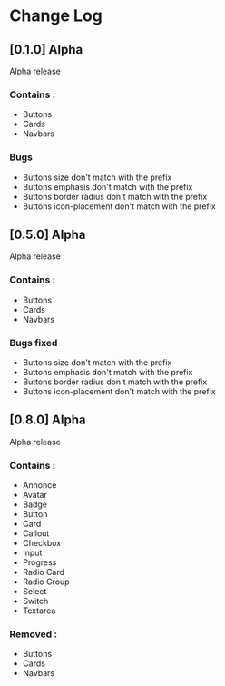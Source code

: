 # Change Log
## [0.1.0] Alpha

Alpha release

### Contains : 
- Buttons 
- Cards
- Navbars

### Bugs 

- Buttons size don't match with the prefix
- Buttons emphasis don't match with the prefix
- Buttons border radius don't match with the prefix
- Buttons icon-placement don't match with the prefix

## [0.5.0] Alpha

Alpha release

### Contains : 
- Buttons 
- Cards
- Navbars

### Bugs fixed

- Buttons size don't match with the prefix
- Buttons emphasis don't match with the prefix
- Buttons border radius don't match with the prefix
- Buttons icon-placement don't match with the prefix

## [0.8.0] Alpha

Alpha release

### Contains :

- Annonce
- Avatar
- Badge
- Button
- Card
- Callout
- Checkbox
- Input
- Progress
- Radio Card   
- Radio Group
- Select
- Switch
- Textarea

### Removed :

- Buttons
- Cards
- Navbars

